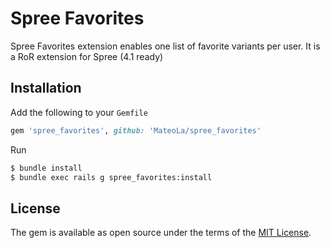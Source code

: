 # Spree Favorites

Spree Favorites extension enables one list of favorite variants per user.
It is a RoR extension for Spree (4.1 ready)

## Installation

Add the following to your `Gemfile`
```ruby
gem 'spree_favorites', github: 'MateoLa/spree_favorites'
```

Run
```sh
$ bundle install
$ bundle exec rails g spree_favorites:install
```

## License
The gem is available as open source under the terms of the [MIT License](https://opensource.org/licenses/MIT).
